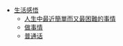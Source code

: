 * [生活感悟](人生/生活感悟/)
    * [人生中最近簡單而又最困難的事情](人生/生活感悟/人生中最近簡單而又最困難的事情)
    * [做事情](人生/生活感悟/做事情)
    * [普通话](人生/生活感悟/普通话)
 